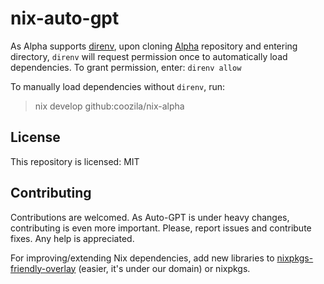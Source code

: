 # nix-auto-gpt

As Alpha supports [direnv](https://github.com/nix-community/nix-direnv), upon cloning [Alpha](https://github.com/coozila/Alpha) repository and entering directory, `direnv` will request permission once to automatically load dependencies. To grant permission, enter: `direnv allow`


To manually load dependencies without `direnv`, run:

> nix develop github:coozila/nix-alpha

## License

This repository is licensed: MIT

## Contributing

Contributions are welcomed. As Auto-GPT is under heavy changes, contributing is even more important.
Please, report issues and contribute fixes. Any help is appreciated.

For improving/extending Nix dependencies, add new libraries to [nixpkgs-friendly-overlay](https://github.com/nixpkgs-friendly/nixpkgs-friendly-overlay) (easier, it's under our domain) or nixpkgs.
